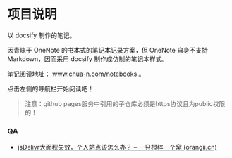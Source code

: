 # 项目说明

以 docsify 制作的笔记。

因青睐于 OneNote 的书本式的笔记本记录方案，但 OneNote 自身不支持 Markdown，因而采用 docsify 制作成仿制的笔记本样式。

笔记阅读地址： www.chua-n.com/notebooks 。

点击左侧的导航栏开始阅读吧！

> 注意：github pages服务中引用的子仓库必须是https协议且为public权限的！

### QA

- [jsDelivr大面积失效，个人站点该怎么办？ – 一只橙梓一个窝 (orangii.cn)](https://blog.orangii.cn/2022/jsdelivr-alt/)
